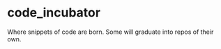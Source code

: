 code_incubator
==============

Where snippets of code are born.  Some will graduate into repos of their own.

